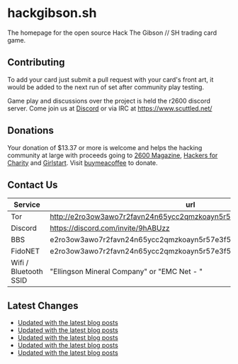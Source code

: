 # hackgibson.sh
The homepage for the open source Hack The Gibson // SH trading card game.


## Contributing

To add your card just submit a pull request with your card's front art, it would be added to the next run of set after community play testing.

Game play and discussions over the project is held the r2600 discord server. Come join us at [Discord](https://discord.com/invite/9hABUzz) or via IRC at https://www.scuttled.net/


## Donations

Your donation of $13.37 or more is welcome and helps the hacking community at large with proceeds going to [2600 Magazine](https://2600.com/), [Hackers for Charity](https://hackersforcharity.org) and [Girlstart](https://girlstart.org).  Visit [buymeacoffee](https://www.buymeacoffee.com/hackgibson.sh) to donate.


## Contact Us

Service | url
-|-
Tor | http://e2ro3ow3awo7r2favn24n65ycc2qmzkoayn5r57e3f56nvjwdcgg32ad.onion
Discord | https://discord.com/invite/9hABUzz
BBS | e2ro3ow3awo7r2favn24n65ycc2qmzkoayn5r57e3f56nvjwdcgg32ad.onion:23
FidoNET | e2ro3ow3awo7r2favn24n65ycc2qmzkoayn5r57e3f56nvjwdcgg32ad.onion:24554
Wifi / Bluetooth SSID | "Ellingson Mineral Company" or "EMC Net - <fidonet address>"

## Latest Changes
<!-- BLOG-POST-LIST:START -->
- [Updated with the latest blog posts](https://github.com/DFW2600/hackgibson.sh/commit/07b9c743f51e359cc00773e44c45c78325b64cad)
- [Updated with the latest blog posts](https://github.com/DFW2600/hackgibson.sh/commit/b03dcc841c65f19cc8a738ea1a89cdf89d7cac53)
- [Updated with the latest blog posts](https://github.com/DFW2600/hackgibson.sh/commit/ae2489d7bd19cc6db58caf9a65716ec72551e8c4)
- [Updated with the latest blog posts](https://github.com/DFW2600/hackgibson.sh/commit/f0ea34b875346f69e28548e756e23f9588a4e873)
- [Updated with the latest blog posts](https://github.com/DFW2600/hackgibson.sh/commit/9a872737c3d740db327fcc78642be256b155d9cd)
<!-- BLOG-POST-LIST:END -->
